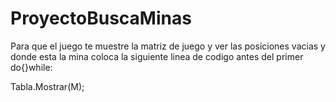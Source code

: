 # ProyectoBuscaMinas
Para que el juego te muestre la matriz de juego y ver las posiciones vacias y donde esta la mina 
coloca la siguiente linea de codigo antes del primer do{}while:

Tabla.Mostrar(M);
